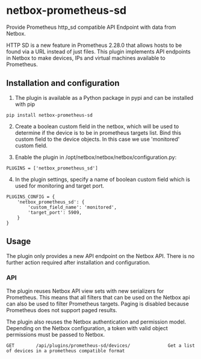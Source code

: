 # netbox-prometheus-sd

Provide Prometheus http_sd compatible API Endpoint with data from Netbox.

HTTP SD is a new feature in Prometheus 2.28.0 that allows hosts to be found via a URL instead of just files.
This plugin implements API endpoints in Netbox to make devices, IPs and virtual machines available to Prometheus.

## Installation and configuration

1) The plugin is available as a Python package in pypi and can be installed with pip

```
pip install netbox-prometheus-sd
```

2) Create a boolean custom field in the netbox, which will be used to determine
   if the device is to be in prometheus targets list. Bind this custom field to
   the device objects. In this case we use 'monitored' custom field.

3) Enable the plugin in /opt/netbox/netbox/netbox/configuration.py:

```
PLUGINS = ['netbox_prometheus_sd']
```

4) In the plugin settings, specify a name of boolean custom field which is used 
   for monitoring and target port.

```
PLUGINS_CONFIG = {
    'netbox_prometheus_sd': {
        'custom_field_name': 'monitored',
        'target_port': 5909,
    }
}
```

## Usage

The plugin only provides a new API endpoint on the Netbox API. There is no further 
action required after installation and configuration.

### API

The plugin reuses Netbox API view sets with new serializers for Prometheus.
This means that all filters that can be used on the Netbox api can also be used to filter Prometheus targets.
Paging is disabled because Prometheus does not support paged results.

The plugin also reuses the Netbox authentication and permission model.
Depending on the Netbox configuration, a token with valid object permissions must be passed to Netbox.

```
GET        /api/plugins/prometheus-sd/devices/              Get a list of devices in a prometheus compatible format
```